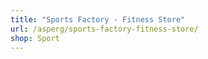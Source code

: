 ```yaml
---
title: "Sports Factory - Fitness Store"
url: /asperg/sports-factory-fitness-store/
shop: Sport
---
```

